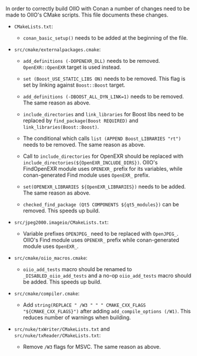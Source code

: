 In order to correctly build OIIO with Conan a number of changes need to be made to OIIO's CMake scripts.
This file documents these changes.

* `CMakeLists.txt`:

  * `conan_basic_setup()` needs to be added at the beginning of the file.

* `src/cmake/externalpackages.cmake`:

  * `add_definitions (-DOPENEXR_DLL)` needs to be removed. `OpenEXR::OpenEXR` target is used instead.

  * `set (Boost_USE_STATIC_LIBS ON)` needs to be removed. This flag is set by linking against `Boost::Boost` target.

  * `add_definitions (-DBOOST_ALL_DYN_LINK=1)` needs to be removed. The same reason as above.

  * `include_directories` and `link_libraries` for Boost libs need to be replaced by `find_package(Boost REQUIRED)` and `link_libraries(Boost::Boost)`.

  * The conditional which calls `list (APPEND Boost_LIBRARIES "rt")` needs to be removed. The same reason as above.

  * Call to `include_directories` for OpenEXR should be replaced with `include_directories(${OpenEXR_INCLUDE_DIRS})`.
    OIIO's FindOpenEXR module uses `OPENEXR_` prefix for its variables, while conan-generated Find module uses `OpenEXR_` prefix.

  * `set(OPENEXR_LIBRARIES ${OpenEXR_LIBRARIES})` needs to be added. The same reason as above.

  * `checked_find_package (Qt5 COMPONENTS ${qt5_modules})` can be removed. This speeds up build.

* `src/jpeg2000.imageio/CMakeLists.txt`:

  * Variable prefixes `OPENJPEG_` need to be replaced with `OpenJPEG_`. OIIO's Find module uses `OPENEXR_` prefix while conan-generated module uses `OpenEXR_`.

* `src/cmake/oiio_macros.cmake`:

  * `oiio_add_tests` macro should be renamed to `_DISABLED_oiio_add_tests` and a no-op `oiio_add_tests` macro should be added. This speeds up build.

* `src/cmake/compiler.cmake`:

  * Add `string(REPLACE " /W3 " " " CMAKE_CXX_FLAGS "${CMAKE_CXX_FLAGS}")` after adding `add_compile_options (/W1)`. This reduces number of warnings when building.

* `src/nuke/txWriter/CMakeLists.txt` and `src/nuke/txReader/CMakeLists.txt`:

  * Remove `/W3` flags for MSVC. The same reason as above.
